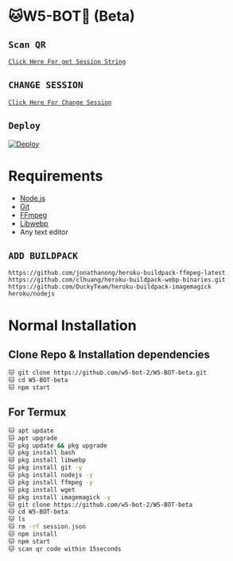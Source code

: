 



# 🐱W5-BOT🤖 (Beta)




## `Scan QR`

[`Click Here For get Session String`](https://replit.com/@WH173-5P1D3R/W5-BOT-beta-String)


## `CHANGE SESSION`

[`Click Here For Change Session`](https://github.com/w5-bot-2/W5-BOT-beta/blob/master/session.json#L1)


## `Deploy`
[![Deploy](https://www.herokucdn.com/deploy/button.svg)](https://heroku.com/deploy?template=https://github.com/w5-bot-2/W5-BOT-beta/)




# Requirements
* [Node.js](https://nodejs.org/en/)
* [Git](https://git-scm.com/downloads)
* [FFmpeg](https://github.com/BtbN/FFmpeg-Builds/releases/download/autobuild-2020-12-08-13-03/ffmpeg-n4.3.1-26-gca55240b8c-win64-gpl-4.3.zip)
* [Libwebp](https://developers.google.com/speed/webp/download)
* Any text editor



## `ADD BUILDPACK`

```
https://github.com/jonathanong/heroku-buildpack-ffmpeg-latest
https://github.com/clhuang/heroku-buildpack-webp-binaries.git
https://github.com/DuckyTeam/heroku-buildpack-imagemagick
heroku/nodejs
```

# Normal Installation
## Clone Repo & Installation dependencies
```bash
🐱 git clone https://github.com/w5-bot-2/W5-BOT-beta.git
🐱 cd W5-BOT-beta
🐱 npm start
```
## For Termux
```bash
🐱 apt update
🐱 apt upgrade
🐱 pkg update && pkg upgrade 
🐱 pkg install bash
🐱 pkg install libwebp
🐱 pkg install git -y
🐱 pkg install nodejs -y 
🐱 pkg install ffmpeg -y 
🐱 pkg install wget
🐱 pkg install imagemagick -y
🐱 git clone https://github.com/w5-bot-2/W5-BOT-beta
🐱 cd W5-BOT-beta
🐱 ls
🐱 rm -rf session.json
🐱 npm install
🐱 npm start
🐱 scan qr code within 15seconds
```

